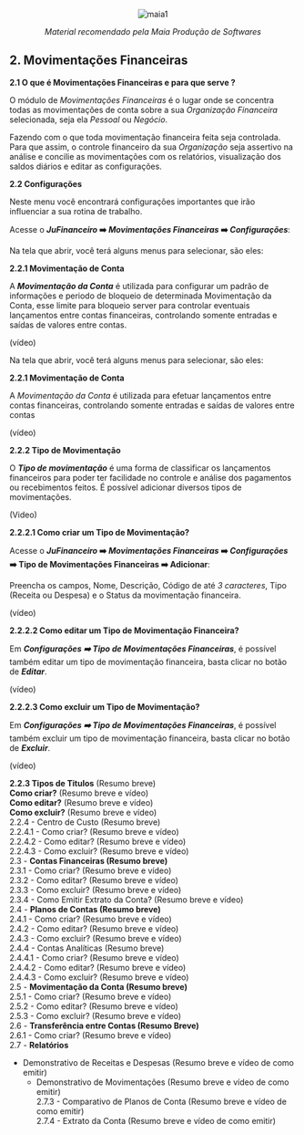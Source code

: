 <div align="center">
 
![maia1](https://user-images.githubusercontent.com/49403097/198589876-3c39e26e-5bd5-472c-9981-dede8e285952.jpg)

<i>Material recomendado pela Maia Produção de Softwares</i>
</div>

## 2. Movimentações Financeiras<br>
   **2.1  O que é Movimentações Financeiras e para que serve ?**<br>

   O módulo de _Movimentações Financeiras_ é o lugar onde se concentra todas as movimentações de conta sobre a sua _Organização Financeira_ selecionada, seja ela _Pessoal_ ou _Negócio_.<br>

   Fazendo com o que toda movimentação financeira feita seja controlada. Para que assim, o controle financeiro da sua _Organização_ seja assertivo  na análise e concilie as movimentações com os relatórios, visualização dos saldos diários e editar as configurações.<br>

   **2.2 Configurações** <br>

   Neste menu você encontrará configurações importantes que irão influenciar a sua rotina de trabalho.
   
   Acesse o **_JuFinanceiro_ ➡️ _Movimentações Financeiras_ ➡️ _Configurações_**:

   Na tela que abrir, você terá alguns menus para selecionar, são eles:

   **2.2.1 Movimentação de Conta**<br>

   A _**Movimentação da Conta**_ é utilizada para configurar um padrão de informações e periodo de bloqueio de determinada Movimentação da Conta, esse limite para bloqueio server para controlar eventuais lançamentos entre contas financeiras, controlando somente entradas e saídas de valores entre contas.
   
   (vídeo)<br>

   Na tela que abrir, você terá alguns menus para selecionar, são eles: <br>
   
   **2.2.1 Movimentação de Conta**<br>
   
   A _Movimentação da Conta_ é utilizada para efetuar lançamentos entre contas financeiras, controlando somente entradas e saídas de valores entre contas
   
   (vídeo)<br>
 
   **2.2.2 Tipo de Movimentação** <br>

   O _**Tipo de movimentação**_ é uma forma de classificar os lançamentos financeiros para poder ter facilidade no controle e análise dos pagamentos ou recebimentos feitos. É possível adicionar diversos tipos de movimentações.<br>

   (Video)<br>

   **2.2.2.1 Como criar um Tipo de Movimentação?**<br>

   Acesse o **_JuFinanceiro_ ➡️ _Movimentações Financeiras_ ➡️ _Configurações_ ➡️ Tipo de Movimentações Financeiras ➡️ Adicionar**:
   
   Preencha os campos, Nome, Descrição, Código de até _3 caracteres_, Tipo (Receita ou Despesa) e o Status da movimentação financeira.

   (vídeo)<br>
   
   **2.2.2.2 Como editar um Tipo de Movimentação Financeira?**<br>

   Em _**Configurações ➡️ Tipo de Movimentações Financeiras**_, é possível também editar um tipo de movimentação financeira, basta clicar no botão de _**Editar**_.

   (vídeo)<br>

   **2.2.2.3 Como excluir um Tipo de Movimentação?**<br>

   Em _**Configurações ➡️ Tipo de Movimentações Financeiras**_, é possível também excluir um tipo de movimentação financeira, basta clicar no botão de _**Excluir**_.
   
   (vídeo)<br>

   **2.2.3 Tipos de Titulos**
   (Resumo breve)<br>
   **Como criar?**
   (Resumo breve e vídeo)<br>
   **Como editar?**
   (Resumo breve e vídeo)<br>
   **Como excluir?**
    (Resumo breve e vídeo)<br>
     2.2.4 - Centro de Custo (Resumo breve)<br>
            2.2.4.1 - Como criar? (Resumo breve e vídeo)<br>
            2.2.4.2 - Como editar? (Resumo breve e vídeo)<br>
            2.2.4.3 - Como excluir? (Resumo breve e vídeo)<br>
2.3 - **Contas Financeiras (Resumo breve)**<br>
    2.3.1 - Como criar? (Resumo breve e vídeo)<br>
    2.3.2 - Como editar? (Resumo breve e vídeo)<br>
    2.3.3 - Como excluir? (Resumo breve e vídeo)<br>
    2.3.4 - Como Emitir Extrato da Conta? (Resumo breve e vídeo)<br>
2.4 - **Planos de Contas (Resumo breve)**<br>
    2.4.1 - Como criar? (Resumo breve e vídeo)<br>
    2.4.2 - Como editar? (Resumo breve e vídeo)<br>
    2.4.3 - Como excluir? (Resumo breve e vídeo)<br>
    2.4.4 - Contas Analíticas (Resumo breve)<br>
        2.4.4.1 - Como criar? (Resumo breve e vídeo)<br>
        2.4.4.2 - Como editar? (Resumo breve e vídeo)<br>
        2.4.4.3 - Como excluir? (Resumo breve e vídeo)<br>
2.5 - **Movimentação da Conta (Resumo breve)**<br>
    2.5.1 - Como criar? (Resumo breve e vídeo)<br>
    2.5.2 - Como editar? (Resumo breve e vídeo)<br>
    2.5.3 - Como excluir? (Resumo breve e vídeo)<br>
2.6 - **Transferência entre Contas (Resumo Breve)**<br>
    2.6.1 - Como criar? (Resumo breve e vídeo)<br>
2.7 - **Relatórios**<br>
- Demonstrativo de Receitas e Despesas (Resumo breve e vídeo de como emitir) <br>
    - Demonstrativo de Movimentações (Resumo breve e vídeo de como emitir) <br>
    2.7.3 - Comparativo de Planos de Conta (Resumo breve e vídeo de como emitir)<br>
    2.7.4 - Extrato da Conta (Resumo breve e vídeo de como emitir) <br>
